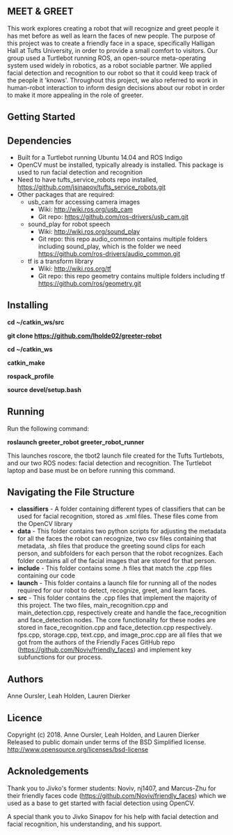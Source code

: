 MEET & GREET
----------------------------------
This work explores creating a robot that will recognize and greet people it has met before as well as learn the faces of new people. The purpose of this project was to create a friendly face in a space, specifically Halligan Hall at Tufts University, in order to provide a small comfort to visitors. Our group used a Turtlebot running ROS, an open-source meta-operating system used widely in robotics, as a robot sociable partner. We applied facial detection and recognition to our robot so that it could keep track of the people it 'knows'. Throughout this project, we also referred to work in human-robot interaction to inform design decisions about our robot in order to make it more appealing in the role of greeter.


Getting Started
----------------------------------

Dependencies
-----------------
- Built for a Turtlebot running Ubuntu 14.04 and ROS Indigo
- OpenCV must be installed, typically already is installed. This package is used to run facial detection and recognition
- Need to have tufts_service_robots repo installed, https://github.com/jsinapov/tufts_service_robots.git
- Other packages that are required:
  * usb_cam for accessing camera images
    - Wiki: http://wiki.ros.org/usb_cam
    - Git repo: https://github.com/ros-drivers/usb_cam.git
  * sound_play for robot speech
    - Wiki: http://wiki.ros.org/sound_play
    - Git repo: this repo audio_common contains multiple folders including sound_play, which is the folder we need https://github.com/ros-drivers/audio_common.git
  * tf is a transform library
    - Wiki: http://wiki.ros.org/tf
    - Git repo: this repo geometry contains multiple folders including tf https://github.com/ros/geometry.git


Installing
-----------------
**cd ~/catkin_ws/src**

**git clone https://github.com/lholde02/greeter-robot**

**cd ~/catkin_ws**

**catkin_make**

**rospack_profile**

**source devel/setup.bash**

Running
-----------------
Run the following command:

**roslaunch greeter_robot greeter_robot_runner**

This launches roscore, the tbot2 launch file created for the Tufts Turtlebots, and our two ROS nodes: facial detection and recognition. The Turtlebot laptop and base must be on before running this command.

Navigating the File Structure
----------------------------------
- **classifiers** - A folder containing different types of classifiers that can be used for facial recognition, stored as .xml files. These files come from the OpenCV library
- **data** - This folder contains two python scripts for adjusting the metadata for all the faces the robot can recognize, two csv files containing that metadata, .sh files that produce the greeting sound clips for each person, and subfolders for each person that the robot recognizes. Each folder contains all of the facial images that are stored for that person.
- **include** - This folder contains some .h files that match the .cpp files containing our code
- **launch** - This folder contains a launch file for running all of the nodes required for our robot to detect, recognize, greet, and learn faces.
- **src** - This folder contains the .cpp files that implement the majority of this project. The two files, main_recognition.cpp and main_detection.cpp, respectively create and handle the face_recognition and face_detection nodes. The core functionality for these nodes are stored in face_recognition.cpp and face_detection.cpp respectively. fps.cpp, storage.cpp, text.cpp, and image_proc.cpp are all files that we got from the authors of the Friendly Faces GitHub repo (https://github.com/Noviv/friendly_faces) and implement key subfunctions for our process.

Authors
----------------------------------
Anne Oursler, Leah Holden, Lauren Dierker


Licence
----------------------------------
Copyright (c) 2018. Anne Oursler, Leah Holden, and Lauren Dierker
Released to public domain under terms of the BSD Simplified license.
<http://www.opensource.org/licenses/bsd-license>


Acknoledgements
----------------------------------
Thank you to Jivko's former students: Noviv, nj1407, and
Marcus-Zhu for their friendly faces code
(https://github.com/Noviv/friendly_faces) which we used as a base
to get started with facial detection using OpenCV.

A special thank you to Jivko Sinapov for his help with facial
detection and facial recognition, his understanding, and
his support.
